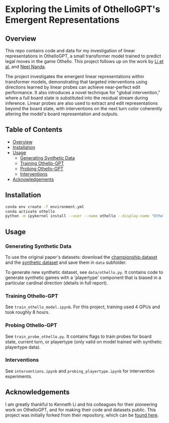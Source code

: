 # Exploring the Limits of OthelloGPT's Emergent Representations

## Overview

This repo contains code and data for my investigation of linear representations in OthelloGPT, a small transformer model trained to predict legal moves in the game Othello. This project follows up on the work by [Li et al.](https://arxiv.org/abs/2210.13382) and [Neel Nanda](https://www.lesswrong.com/posts/nmxzr2zsjNtjaHh7x/actually-othello-gpt-has-a-linear-emergent-world).

The project investigates the emergent linear representations within transformer models, demonstrating that targeted interventions using directions learned by linear probes can achieve near-perfect edit performance. It also introduces a novel technique for "global intervention," where a full board state is substituted into the residual stream during inference. Linear probes are also used to extract and edit representations beyond the board state, with interventions on the next turn color coherently altering the model's board representation and outputs.

## Table of Contents

- [Overview](#overview)
- [Installation](#installation)
- [Usage](#usage)
  - [Generating Synthetic Data](#generating-synthetic-data)
  - [Training Othello-GPT](#training-othello-gpt)
  - [Probing Othello-GPT](#probing-othello-gpt)
  - [Interventions](#interventions)
- [Acknowledgements](#acknowledgements)

## Installation

```bash
conda env create -f environment.yml
conda activate othello
python -m ipykernel install --user --name othello --display-name "Othello"
```

## Usage
### Generating Synthetic Data
To use the original paper's datasets: download the [championship dataset](https://drive.google.com/drive/folders/1KFtP7gfrjmaoCV-WFC4XrdVeOxy1KmXe?usp=sharing) and the [synthetic dataset](https://drive.google.com/drive/folders/1pDMdMrnxMRiDnUd-CNfRNvZCi7VXFRtv?usp=sharing) and save them in `data` subfolder.

To generate new synthetic dataset, see `data/othello.py`. It contains code to generate synthetic games with a 'playertype' component that is biased in a particular cardinal direction (details in full report).

### Training Othello-GPT
See `train_othello_model.ipynb`. For this project, training used 4 GPUs and took roughly 8 hours.

### Probing Othello-GPT
See `train_probe_othello.py`. It contains flags to train probes for board state, current turn, or playertype (only valid on model trained with synthetic playertype data).

### Interventions
See `interventions.ipynb` and `probing_playertype.ipynb` for intervention experiments.


## Acknowledgements

I am greatly thankful to Kenneth Li and his colleagues for their pioneering work on OthelloGPT, and for making their code and datasets public. This project was initially forked from their repository, which can be [found here](https://github.com/likenneth/othello_world).
